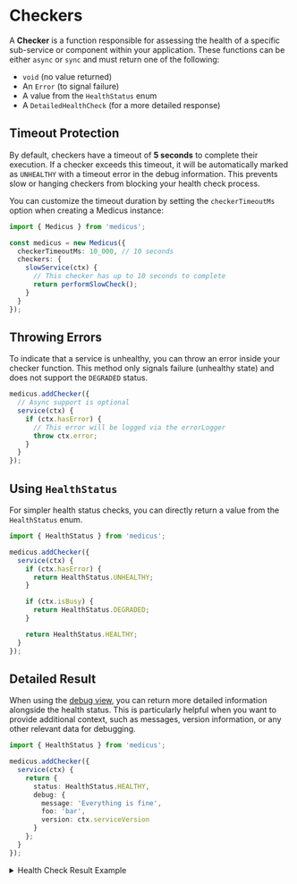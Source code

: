 # Checkers

A **Checker** is a function responsible for assessing the health of a specific sub-service or component within your application. These functions can be either `async` or `sync` and must return one of the following:

- `void` (no value returned)
- An `Error` (to signal failure)
- A value from the `HealthStatus` enum
- A `DetailedHealthCheck` (for a more detailed response)

## Timeout Protection

By default, checkers have a timeout of **5 seconds** to complete their execution. If a checker exceeds this timeout, it will be automatically marked as `UNHEALTHY` with a timeout error in the debug information. This prevents slow or hanging checkers from blocking your health check process.

You can customize the timeout duration by setting the `checkerTimeoutMs` option when creating a Medicus instance:

```ts
import { Medicus } from 'medicus';

const medicus = new Medicus({
  checkerTimeoutMs: 10_000, // 10 seconds
  checkers: {
    slowService(ctx) {
      // This checker has up to 10 seconds to complete
      return performSlowCheck();
    }
  }
});
```

## Throwing Errors

To indicate that a service is unhealthy, you can throw an error inside your checker function. This method only signals failure (unhealthy state) and does not support the `DEGRADED` status.

```ts
medicus.addChecker({
  // Async support is optional
  service(ctx) {
    if (ctx.hasError) {
      // This error will be logged via the errorLogger
      throw ctx.error;
    }
  }
});
```

## Using `HealthStatus`

For simpler health status checks, you can directly return a value from the `HealthStatus` enum.

```ts
import { HealthStatus } from 'medicus';

medicus.addChecker({
  service(ctx) {
    if (ctx.hasError) {
      return HealthStatus.UNHEALTHY;
    }

    if (ctx.isBusy) {
      return HealthStatus.DEGRADED;
    }

    return HealthStatus.HEALTHY;
  }
});
```

## Detailed Result

When using the [debug view](./debug-view.md), you can return more detailed information alongside the health status. This is particularly helpful when you want to provide additional context, such as messages, version information, or any other relevant data for debugging.

```ts
import { HealthStatus } from 'medicus';

medicus.addChecker({
  service(ctx) {
    return {
      status: HealthStatus.HEALTHY,
      debug: {
        message: 'Everything is fine',
        foo: 'bar',
        version: ctx.serviceVersion
      }
    };
  }
});
```

<details>
<summary>Health Check Result Example</summary>

When calling `await medicus.performCheck(true)` with debugging enabled, you'll receive the following output:

```json
{
  "status": "healthy",
  "services": {
    "service": {
      "status": "healthy",
      "debug": {
        "message": "Everything is fine",
        "foo": "bar",
        "version": "1.0.0"
      }
    }
  }
}
```

</details>
